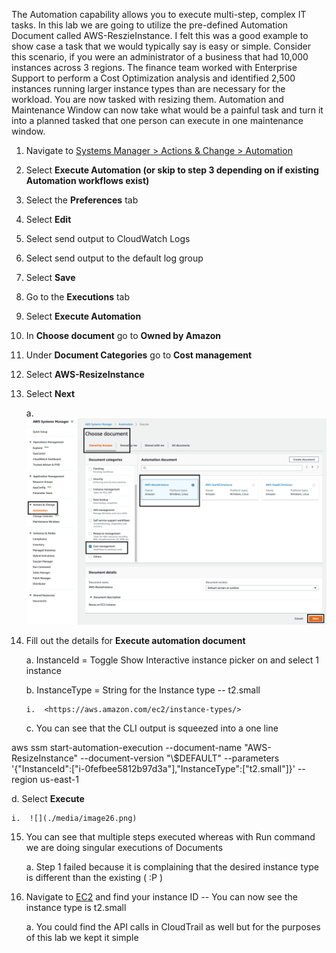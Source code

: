 The Automation capability allows you to execute multi-step, complex IT
tasks. In this lab we are going to utilize the pre-defined Automation
Document called AWS-ReszieInstance. I felt this was a good example to
show case a task that we would typically say is easy or simple. Consider
this scenario, if you were an administrator of a business that had
10,000 instances across 3 regions. The finance team worked with
Enterprise Support to perform a Cost Optimization analysis and
identified 2,500 instances running larger instance types than are
necessary for the workload. You are now tasked with resizing them.
Automation and Maintenance Window can now take what would be a painful
task and turn it into a planned tasked that one person can execute in
one maintenance window.

1.  Navigate to [Systems Manager \> Actions & Change \>
    Automation](https://console.aws.amazon.com/systems-manager/automation)

2.  Select **Execute Automation (or skip to step 3 depending on if
    existing Automation workflows exist)**

3.  Select the **Preferences** tab

4.  Select **Edit**

5.  Select send output to CloudWatch Logs

6.  Select send output to the default log group

7.  Select **Save**

8.  Go to the **Executions** tab

9.  Select **Execute Automation**

10. In **Choose document** go to **Owned by Amazon**

11. Under **Document Categories** go to **Cost management**

12. Select **AWS-ResizeInstance**

13. Select **Next**

    a.  ![](./media/image25.png)

14. Fill out the details for **Execute automation document**

    a.  InstanceId = Toggle Show Interactive instance picker on and
        select 1 instance

    b.  InstanceType = String for the Instance type -- t2.small

        i.  <https://aws.amazon.com/ec2/instance-types/>

    c.  You can see that the CLI output is squeezed into a one line

aws ssm start-automation-execution \--document-name
\"AWS-ResizeInstance\" \--document-version \"\\\$DEFAULT\" \--parameters
\'{\"InstanceId\":\[\"i-0fefbee5812b97d3a\"\],\"InstanceType\":\[\"t2.small\"\]}\'
\--region us-east-1

d.  Select **Execute**

    i.  ![](./media/image26.png)

15. You can see that multiple steps executed whereas with Run command we
    are doing singular executions of Documents

    a.  Step 1 failed because it is complaining that the desired
        instance type is different than the existing ( :P )

16. Navigate to [EC2](https://console.aws.amazon.com/ec2/v2) and find
    your instance ID -- You can now see the instance type is t2.small

    a.  You could find the API calls in CloudTrail as well but for the
        purposes of this lab we kept it simple